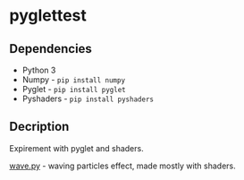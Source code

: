 # pyglettest

## Dependencies

- Python 3
- Numpy - `pip install numpy`
- Pyglet - `pip install pyglet`
- Pyshaders - `pip install pyshaders`

## Decription

Expirement with pyglet and shaders.

[wave.py](./wave.py) - waving particles effect, made mostly with shaders. 
